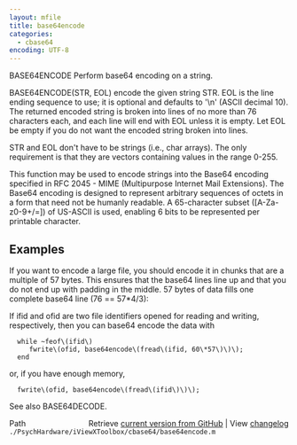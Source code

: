 ```yaml
---
layout: mfile
title: base64encode
categories:
  - cbase64
encoding: UTF-8
---
```


BASE64ENCODE Perform base64 encoding on a string.

   BASE64ENCODE\(STR, EOL\) encode the given string STR.  EOL is the line ending
   sequence to use; it is optional and defaults to '\\n' \(ASCII decimal 10\).
   The returned encoded string is broken into lines of no more than 76
   characters each, and each line will end with EOL unless it is empty.  Let
   EOL be empty if you do not want the encoded string broken into lines.

   STR and EOL don't have to be strings \(i.e., char arrays\).  The only
   requirement is that they are vectors containing values in the range 0-255.

   This function may be used to encode strings into the Base64 encoding
   specified in RFC 2045 - MIME \(Multipurpose Internet Mail Extensions\).  The
   Base64 encoding is designed to represent arbitrary sequences of octets in a
   form that need not be humanly readable.  A 65-character subset
   \(\[A-Za-z0-9+/=\]\) of US-ASCII is used, enabling 6 bits to be represented per
   printable character.

   Examples
   --------

   If you want to encode a large file, you should encode it in chunks that are
   a multiple of 57 bytes.  This ensures that the base64 lines line up and
   that you do not end up with padding in the middle.  57 bytes of data fills
   one complete base64 line \(76 == 57\*4/3\):

   If ifid and ofid are two file identifiers opened for reading and writing,
   respectively, then you can base64 encode the data with

      while ~feof\(ifid\)
         fwrite\(ofid, base64encode\(fread\(ifid, 60\*57\)\)\);
      end

   or, if you have enough memory,

      fwrite\(ofid, base64encode\(fread\(ifid\)\)\);

   See also BASE64DECODE.


<div class="code_header" style="text-align:right;">
  <span style="float:left;">Path&nbsp;&nbsp;</span> <span class="counter">Retrieve <a href=
  "https://raw.github.com/Psychtoolbox-3/Psychtoolbox-3/beta/./PsychHardware/iViewXToolbox/cbase64/base64encode.m">current version from GitHub</a> | View <a href=
  "https://github.com/Psychtoolbox-3/Psychtoolbox-3/commits/beta/./PsychHardware/iViewXToolbox/cbase64/base64encode.m">changelog</a></span>
</div>
<div class="code">
  <code>./PsychHardware/iViewXToolbox/cbase64/base64encode.m</code>
</div>
